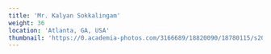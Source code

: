 ```yaml
---
title: 'Mr. Kalyan Sokkalingam'
weight: 36
location: 'Atlanta, GA, USA'
thumbnail: 'https://0.academia-photos.com/3166689/18820090/18780115/s200_k.kalyanasundaram.jpg'
---
```

